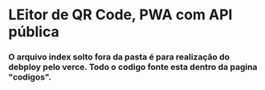 <h1> LEitor de QR Code, PWA com API pública </h1>

<h3> O arquivo index solto fora da pasta é para realização do debploy pelo verce. Todo o codigo fonte esta dentro da pagina "codigos". </h3>
